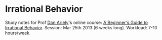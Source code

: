 Irrational Behavior
==================

Study notes for Prof [Dan Ariely](http://en.wikipedia.org/wiki/Dan_Ariely)'s online course: [A Beginner's Guide to Irrational Behavior](https://www.coursera.org/course/behavioralecon).   Session: Mar 25th 2013 (6 weeks long).	Workload: 7-10 hours/week.
